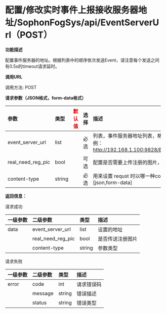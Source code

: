 # 配置/修改实时事件上报接收服务器地址/SophonFogSys/api/EventServerUrl（POST）

**功能描述**

配置事件服务器的地址。根据列表中的顺序依次发送Event，请注意每个发送之间有0.5s的timeout请求延时。

**调用URL**

调用方法: POST

**请求参数（JSON格式，form-data格式）**

| 参数              | 类型   | <font color="#dd0000">默认值</font> | 选择 | 描述                                                         | <font color="#dd0000">举例</font> |
| :---------------- | :----- | ----------------------------------- | :--- | :----------------------------------------------------------- | --------------------------------- |
| event_server_url  | list   |                                     | 必选 | 列表，事件服务器地址列表，格式： [https/[http\]://ip:port/api](http://ipport/) 。举例： http://192.168.1.100:9828/EventServer/api/SophonFogRelEvent |                                   |
| real_need_reg_pic | bool   |                                     | 可选 | 配置是否需要上传注册的图片，默认为true,需要上传注册的图片    |                                   |
| content-type      | string |                                     | 必选 | 用来设置 requst 时以哪一种content type发送，参数为：[json,form-data] |                                   |

**返回信息：**

请求成功

| 一级参数 | 二级参数          | 类型   | 描述             |
| :------- | :---------------- | :----- | :--------------- |
| data     | event_server_url  | list   | 设置的地址       |
|          | real_need_reg_pic | bool   | 是否传送注册图片 |
|          | content-type      | string | 参数类型         |

请求失败

| 一级参数 | 二级参数 | 类型   | 描述       |
| :------- | :------- | :----- | :--------- |
| error    | code     | int    | 请求错误码 |
|          | message  | string | 错误描述   |
|          | status   | string | 错误类型   |
